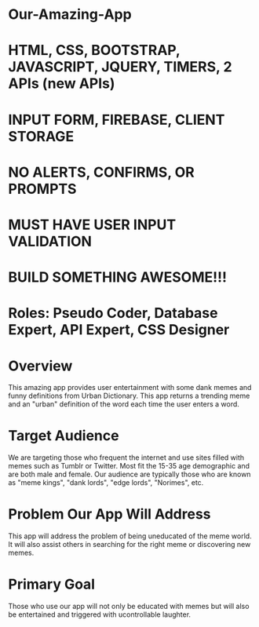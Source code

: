 # Our-Amazing-App

# HTML, CSS, BOOTSTRAP, JAVASCRIPT, JQUERY, TIMERS, 2 APIs (new APIs)
# INPUT FORM, FIREBASE, CLIENT STORAGE
# NO ALERTS, CONFIRMS, OR PROMPTS
# MUST HAVE USER INPUT VALIDATION
# BUILD SOMETHING AWESOME!!!

# Roles: Pseudo Coder, Database Expert, API Expert, CSS Designer


# Overview
This amazing app provides user entertainment with some dank memes and funny definitions from Urban Dictionary.
This app returns a trending meme and an "urban" definition of the word each time the user enters a word.

# Target Audience
We are targeting those who frequent the internet and use sites filled with memes such as Tumblr or Twitter. Most fit the 15-35 age demographic and are both male and female. Our audience are typically those who are known as "meme kings", "dank lords", "edge lords", "Norimes", etc. 

# Problem Our App Will Address
This app will address the problem of being uneducated of the meme world. It will also assist others in searching for the right meme or discovering new memes. 

# Primary Goal
Those who use our app will not only be educated with memes but will also be entertained and triggered with ucontrollable laughter.
